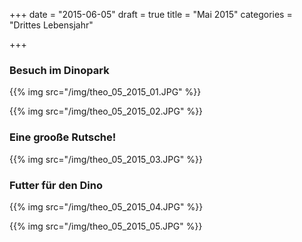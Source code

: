 +++
date = "2015-06-05"
draft = true
title = "Mai 2015"
categories = "Drittes Lebensjahr"

+++

### Besuch im Dinopark

{{% img src="/img/theo_05_2015_01.JPG" %}}

{{% img src="/img/theo_05_2015_02.JPG" %}}

### Eine grooße Rutsche!
{{% img src="/img/theo_05_2015_03.JPG" %}}

### Futter für den Dino
{{% img src="/img/theo_05_2015_04.JPG" %}}

{{% img src="/img/theo_05_2015_05.JPG" %}}